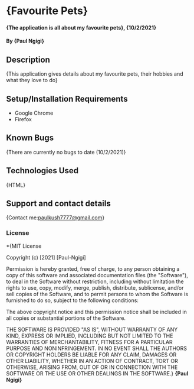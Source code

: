 # {Favourite Pets}
#### {The application is all about my favourite pets}, {10/2/2021}
#### By **{Paul Ngigi}**
## Description
{This application gives details about my favourite pets, their hobbies and what they love to do}
## Setup/Installation Requirements
* Google Chrome
*  Firefox

## Known Bugs
{There are currently no bugs to date (10/2/2021)}
## Technologies Used
{HTML}
## Support and contact details
{Contact me:paulkush7777@gmail.com}
### License
*{MIT License

Copyright (c) [2021] [Paul-Ngigi]

Permission is hereby granted, free of charge, to any person obtaining a copy
of this software and associated documentation files (the "Software"), to deal
in the Software without restriction, including without limitation the rights
to use, copy, modify, merge, publish, distribute, sublicense, and/or sell
copies of the Software, and to permit persons to whom the Software is
furnished to do so, subject to the following conditions:

The above copyright notice and this permission notice shall be included in all
copies or substantial portions of the Software.

THE SOFTWARE IS PROVIDED "AS IS", WITHOUT WARRANTY OF ANY KIND, EXPRESS OR
IMPLIED, INCLUDING BUT NOT LIMITED TO THE WARRANTIES OF MERCHANTABILITY,
FITNESS FOR A PARTICULAR PURPOSE AND NONINFRINGEMENT. IN NO EVENT SHALL THE
AUTHORS OR COPYRIGHT HOLDERS BE LIABLE FOR ANY CLAIM, DAMAGES OR OTHER
LIABILITY, WHETHER IN AN ACTION OF CONTRACT, TORT OR OTHERWISE, ARISING FROM,
OUT OF OR IN CONNECTION WITH THE SOFTWARE OR THE USE OR OTHER DEALINGS IN THE
SOFTWARE.} **{Paul Ngigi}**
  